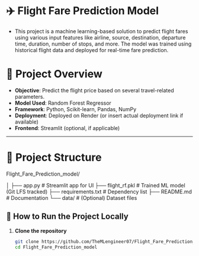 # ✈️ Flight Fare Prediction Model

* This project is a machine learning-based solution to predict flight fares using various input features like airline, source, destination, departure time, duration, number of stops, and more. 
  The model was trained using historical flight data and deployed for real-time fare prediction.
  

# 📌 Project Overview

- **Objective**: Predict the flight price based on several travel-related parameters.
- **Model Used**: Random Forest Regressor
- **Framework**: Python, Scikit-learn, Pandas, NumPy
- **Deployment**: Deployed on Render (or insert actual deployment link if available)
- **Frontend**: Streamlit (optional, if applicable)

---

# 📂 Project Structure

Flight_Fare_Prediction_model/

│
├── app.py              # Streamlit app for UI
├── flight_rf.pkl       # Trained ML model (Git LFS tracked)
├── requirements.txt    # Dependency list
├── README.md           # Documentation
└── data/               # (Optional) Dataset files




## 🚀 How to Run the Project Locally

1. **Clone the repository**
   ```bash
   git clone https://github.com/TheMLengineer07/Flight_Fare_Prediction_model.git
   cd Flight_Fare_Prediction_model


